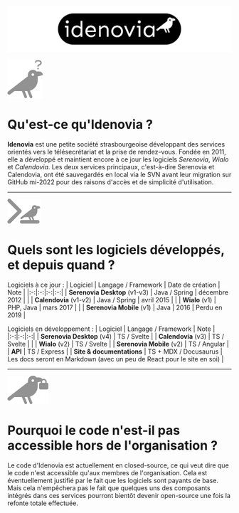 ![idenovia](https://github.com/Idenovia/.github/blob/main/assets/logo_header.png?raw=true)

![Qui sommes-nous?](https://github.com/Idenovia/.github/blob/main/assets/question.png?raw=true)
# Qu'est-ce qu'Idenovia ?

**Idenovia** est une petite société strasbourgeoise développant des services orientés vers le télésecrétariat et la prise de rendez-vous. Fondée en 2011, elle a développé et maintient encore à ce jour les logiciels *Serenovia*, *Wialo* et *Calendovia*. Les deux services principaux, c'est-à-dire Serenovia et Calendovia, ont été sauvegardés en local via le SVN avant leur migration sur GitHub mi-2022 pour des raisons d'accès et de simplicité d'utilisation.

---

![Quels logiciels?](https://github.com/Idenovia/.github/blob/main/assets/code.png?raw=true)
# Quels sont les logiciels développés, et depuis quand ?

Logiciels à ce jour :
| Logiciel | Langage / Framework | Date de création | Note |
|:-:|:-:|:-:|:-:|
| **Serenovia Desktop** (v1-v3) | Java / Spring | décembre 2012 | |
| **Calendovia** (v1-v2) | Java / Spring | avril 2015 | |
| **Wialo** (v1) | PHP, Java | mars 2017 | |
| **Serenovia Mobile** (v1) | Java | 2016 | Perdu en 2019 |

Logiciels en développement :
| Logiciel | Langage / Framework | Note |
|:-:|:-:|:-:|
| **Serenovia Desktop** (v4) | TS / Svelte |
| **Calendovia** (v3) | TS / Svelte |  |
| **Wialo** (v2) | TS / Svelte |
| **Serenovia Mobile** (v2) | TS / Angular |
| **API** | TS / Express |
| **Site & documentations** | TS + MDX / Docusaurus | Les docs seront en Markdown (avec un peu de React pour le site en soi) |

---

![Pourquoi en closed source?](https://github.com/Idenovia/.github/blob/main/assets/lock.png?raw=true)
# Pourquoi le code n'est-il pas accessible hors de l'organisation ?

Le code d'Idenovia est actuellement en closed-source, ce qui veut dire que le code n'est accessible qu'aux membres de l'organisation. Cela est éventuellement justifié par le fait que les logiciels sont payants de base. Mais cela n'empêchera pas le fait que quelques uns des composants intégrés dans ces services pourront bientôt devenir open-source une fois la refonte totale effectuée.
